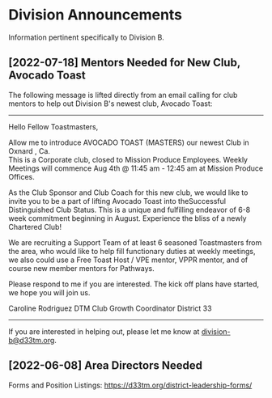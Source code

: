 # Division Announcements

Information pertinent specifically to Division B.

## [2022-07-18] Mentors Needed for New Club, Avocado Toast

The following message is lifted directly from an email calling for club mentors
to help out Division B's newest club, Avocado Toast:

---

Hello Fellow Toastmasters, 

Allow me to introduce  AVOCADO TOAST (MASTERS)   our newest Club in Oxnard ,
Ca.   
This is a Corporate club, closed to Mission Produce Employees.   Weekly Meetings
will commence Aug 4th  @ 11:45 am - 12:45 am at Mission Produce Offices. 

As the Club Sponsor and Club Coach for this new club, we would like to invite
you to be a part of lifting Avocado Toast into theSuccessful Distinguished Club
Status.  This is a unique and fulfilling endeavor of 6-8 week commitment
beginning in August.  Experience the bliss of a newly Chartered Club! 

We are recruiting a Support Team of  at least 6 seasoned Toastmasters from the
area, who would like to help fill functionary duties at weekly meetings, we also
could use  a Free Toast Host / VPE mentor,  VPPR mentor, and of course new
member mentors for Pathways.   

Please respond to me if you are interested.  The kick off plans have started, we
hope you will join us.

Caroline Rodriguez DTM
Club Growth Coordinator
District 33

---

If you are interested in helping out, please let me know at division-b@d33tm.org.

## [2022-06-08] Area Directors Needed

Forms and Position Listings: https://d33tm.org/district-leadership-forms/
